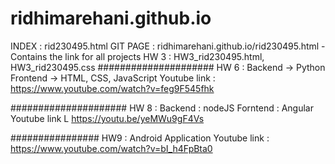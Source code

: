 # ridhimarehani.github.io
INDEX : rid230495.html 
GIT PAGE : ridhimarehani.github.io/rid230495.html - Contains the link for all projects
HW 3 : HW3_rid230495.html, HW3_rid230495.css
#####################
HW 6 : 
Backend -> Python
Frontend -> HTML, CSS, JavaScript
Youtube link : https://www.youtube.com/watch?v=feg9F545fhk

#####################
HW 8 :
Backend : nodeJS
Forntend : Angular
Youtube link L https://youtu.be/yeMWu9gF4Vs

################
HW9 :
Android Application
Youtube link : https://www.youtube.com/watch?v=bI_h4FpBta0

